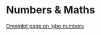 # Numbers & Maths

[Omniglot page on Igbo numbers](https://omniglot.com/language/numbers/igbo.htm)

